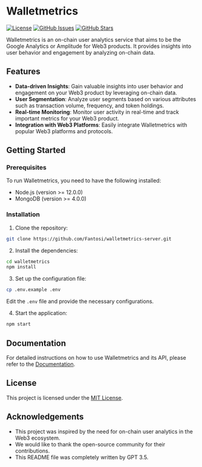 # Walletmetrics

[![License](https://img.shields.io/badge/license-MIT-blue.svg)](https://github.com/your-username/walletmetrics/blob/main/LICENSE)
[![GitHub Issues](https://img.shields.io/github/issues/your-username/walletmetrics.svg)](https://github.com/your-username/walletmetrics/issues)
[![GitHub Stars](https://img.shields.io/github/stars/your-username/walletmetrics.svg)](https://github.com/your-username/walletmetrics/stargazers)

Walletmetrics is an on-chain user analytics service that aims to be the Google Analytics or Amplitude for Web3 products. It provides insights into user behavior and engagement by analyzing on-chain data.

## Features

- **Data-driven Insights**: Gain valuable insights into user behavior and engagement on your Web3 product by leveraging on-chain data.
- **User Segmentation**: Analyze user segments based on various attributes such as transaction volume, frequency, and token holdings.
- **Real-time Monitoring**: Monitor user activity in real-time and track important metrics for your Web3 product.
- **Integration with Web3 Platforms**: Easily integrate Walletmetrics with popular Web3 platforms and protocols.

## Getting Started

### Prerequisites

To run Walletmetrics, you need to have the following installed:

- Node.js (version >= 12.0.0)
- MongoDB (version >= 4.0.0)

### Installation

1. Clone the repository:

```bash
git clone https://github.com/Fantosi/walletmetrics-server.git
```

2. Install the dependencies:

```bash
cd walletmetrics
npm install
```

3. Set up the configuration file:

```bash
cp .env.example .env
```

Edit the `.env` file and provide the necessary configurations.

4. Start the application:

```bash
npm start
```

## Documentation

For detailed instructions on how to use Walletmetrics and its API, please refer to the [Documentation](docs/README.md).


## License

This project is licensed under the [MIT License](LICENSE).

## Acknowledgements

- This project was inspired by the need for on-chain user analytics in the Web3 ecosystem.
- We would like to thank the open-source community for their contributions.
- This README file was completely written by GPT 3.5.